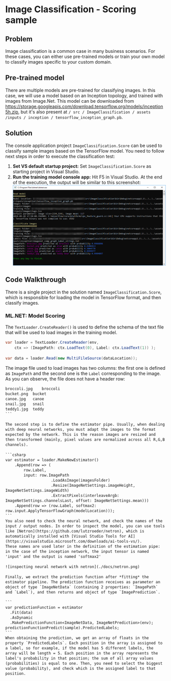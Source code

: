 # Image Classification - Scoring sample

## Problem
Image classification is a common case in many business scenarios. For these cases, you can either use pre-trained models or train your own model to classify images specific to your custom domain. 

## Pre-trained model
There are multiple models are pre-trained for classifying images. In this case, we will use a model based on an Inception topology, and trained with images from Image.Net. This model can be downloaded from https://storage.googleapis.com/download.tensorflow.org/models/inception5h.zip, but it's also present at `/ src / ImageClassification / assets /inputs / inception / tensorflow_inception_graph.pb`.

##  Solution
The console application project `ImageClassification.Score` can be used to classify sample images based on the TensorFlow model. You need to follow next steps in order to execute the classification test:

1) **Set VS default startup project:** Set `ImageClassification.Score` as starting project in Visual Studio.
2)  **Run the training model console app:** Hit F5 in Visual Studio. At the end of the execution, the output will be similar to this screenshot:
![image](./docs/train_console.png)


##  Code Walkthrough
There is a single project in the solution named `ImageClassification.Score`, which is responsible for loading the model in TensorFlow format, and then classify images.

### ML.NET: Model Scoring
The `TextLoader.CreateReader()` is used to define the schema of the text file that will be used to load images in the training model. 
```csharp
var loader = TextLoader.CreateReader(env, 
    ctx => (ImagePath: ctx.LoadText(0), Label: ctx.LoadText(1)) );

var data = loader.Read(new MultiFileSource(dataLocation));
```

The image file used to load images has two columns: the first one is defined as `ImagePath` and the second one is the `Label` corresponding to the image. As you can observe, the file does not have a header row:
````csv
broccoli.jpg	broccoli
bucket.png	bucket
canoe.jpg	canoe
snail.jpg	snail
teddy1.jpg	teddy
```

The second step is to define the estimator pipe. Usually, when dealing with deep neural networks, you must adapt the images to the format expected by the network. This is the reason images are resized and then transformed (mainly, pixel values are normalized across all R,G,B channels).

```csharp
var estimator = loader.MakeNewEstimator()
    .Append(row => (
        row.Label,
        input: row.ImagePath
                    .LoadAsImage(imagesFolder)
                    .Resize(ImageNetSettings.imageHeight, ImageNetSettings.imageWidth)
                    .ExtractPixels(interleaveArgb: ImageNetSettings.channelsLast, offset: ImageNetSettings.mean)))
    .Append(row => (row.Label, softmax2: row.input.ApplyTensorFlowGraph(modelLocation)));
```
You also need to check the neural network, and check the names of the input / output nodes. In order to inspect the model, you can use tools like [Netron](https://github.com/lutzroeder/netron), which is automatically installed with [Visual Studio Tools for AI](https://visualstudio.microsoft.com/downloads/ai-tools-vs/). 
These names are used later in the definition of the estimation pipe: in the case of the inception network, the input tensor is named 'input' and the output is named 'softmax2'

![inspecting neural network with netron](./docs/netron.png)

Finally, we extract the prediction function after *fitting* the estimator pipeline. The prediction function receives as parameter an object of type `ImageNetData` (containing 2 properties: `ImagePath` and `Label`), and then returns and object of type `ImagePrediction`.  

```
var predictionFunction = estimator
  .Fit(data)
  .AsDynamic
  .MakePredictionFunction<ImageNetData, ImageNetPrediction>(env);
predictionFunctionPredict(sample).PredictedLabels;
```
When obtaining the prediction, we get an array of floats in the property `PredictedLabels`. Each position in the array is assigned to a label, so for example, if the model has 5 different labels, the array will be length = 5. Each position in the array represents the label's probability in that position; the sum of all array values (probabilities) is equal to one. Then, you need to select the biggest value (probability), and check which is the assigned label to that position.